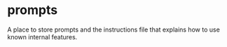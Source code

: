 # prompts
A place to store prompts and the instructions file that explains how to use known internal features.
